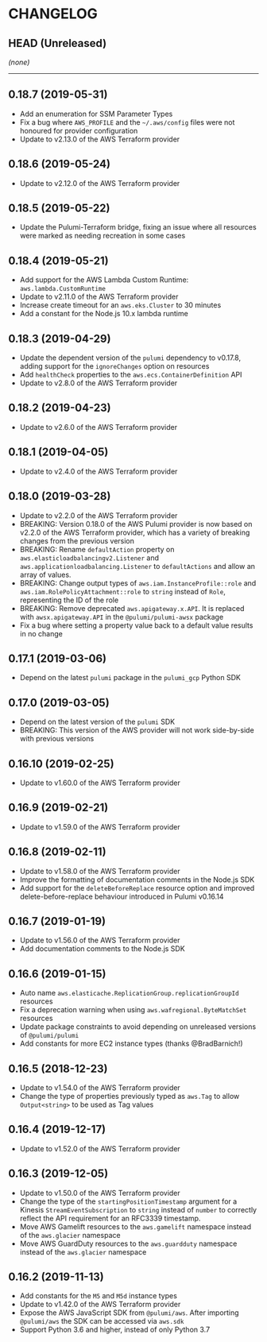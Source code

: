 CHANGELOG
=========

## HEAD (Unreleased)
_(none)_

---

## 0.18.7 (2019-05-31)
* Add an enumeration for SSM Parameter Types
* Fix a bug where `AWS_PROFILE` and the `~/.aws/config` files were not honoured for provider configuration
* Update to v2.13.0 of the AWS Terraform provider

## 0.18.6 (2019-05-24)
* Update to v2.12.0 of the AWS Terraform provider

## 0.18.5 (2019-05-22)
* Update the Pulumi-Terraform bridge, fixing an issue where all resources were marked as needing recreation in some cases

## 0.18.4 (2019-05-21)
* Add support for the AWS Lambda Custom Runtime: `aws.lambda.CustomRuntime`
* Update to v2.11.0 of the AWS Terraform provider
* Increase create timeout for an `aws.eks.Cluster` to 30 minutes
* Add a constant for the Node.js 10.x lambda runtime

## 0.18.3 (2019-04-29)
* Update the dependent version of the `pulumi` dependency to v0.17.8, adding support for the `ignoreChanges` option on resources
* Add `healthCheck` properties to the `aws.ecs.ContainerDefinition` API
* Update to v2.8.0 of the AWS Terraform provider

## 0.18.2 (2019-04-23)
* Update to v2.6.0 of the AWS Terraform provider

## 0.18.1 (2019-04-05)
* Update to v2.4.0 of the AWS Terraform provider

## 0.18.0 (2019-03-28)
* Update to v2.2.0 of the AWS Terraform provider
* BREAKING: Version 0.18.0 of the AWS Pulumi provider is now based on v2.2.0 of the AWS Terraform provider, which has a variety of breaking changes from the previous version
* BREAKING: Rename `defaultAction` property on `aws.elasticloadbalancingv2.Listener` and `aws.applicationloadbalancing.Listener` to `defaultActions` and allow an array of values.
* BREAKING: Change output types of `aws.iam.InstanceProfile::role` and `aws.iam.RolePolicyAttachment::role` to `string` instead of `Role`, representing the ID of the role
* BREAKING: Remove deprecated `aws.apigateway.x.API`. It is replaced with `awsx.apigateway.API` in the `@pulumi/pulumi-awsx` package
* Fix a bug where setting a property value back to a default value results in no change

## 0.17.1 (2019-03-06)
* Depend on the latest `pulumi` package in the `pulumi_gcp` Python SDK

## 0.17.0 (2019-03-05)
* Depend on the latest version of the `pulumi` SDK
* BREAKING: This version of the AWS provider will not work side-by-side with previous versions

## 0.16.10 (2019-02-25)
* Update to v1.60.0 of the AWS Terraform provider

## 0.16.9 (2019-02-21)
* Update to v1.59.0 of the AWS Terraform provider

## 0.16.8 (2019-02-11)
* Update to v1.58.0 of the AWS Terraform provider
* Improve the formatting of documentation comments in the Node.js SDK
* Add support for the `deleteBeforeReplace` resource option and improved delete-before-replace behaviour introduced in Pulumi v0.16.14

## 0.16.7 (2019-01-19)
* Update to v1.56.0 of the AWS Terraform provider
* Add documentation comments to the Node.js SDK

## 0.16.6 (2019-01-15)
* Auto name `aws.elasticache.ReplicationGroup.replicationGroupId` resources
* Fix a deprecation warning when using `aws.wafregional.ByteMatchSet` resources
* Update package constraints to avoid depending on unreleased versions of `@pulumi/pulumi`
* Add constants for more EC2 instance types (thanks @BradBarnich!)

## 0.16.5 (2018-12-23)
* Update to v1.54.0 of the AWS Terraform provider
* Change the type of properties previously typed as `aws.Tag` to allow `Output<string>` to be used as Tag values

## 0.16.4 (2019-12-17)
* Update to v1.52.0 of the AWS Terraform provider

## 0.16.3 (2019-12-05)
* Update to v1.50.0 of the AWS Terraform provider
* Change the type of the `startingPositionTimestamp` argument for a Kinesis `StreamEventSubscription` to `string` instead of `number` to correctly reflect the API requirement for an RFC3339 timestamp.
* Move AWS Gamelift resources to the `aws.gamelift` namespace instead of the `aws.glacier` namespace
* Move AWS GuardDuty resources to the `aws.guardduty` namespace instead of the `aws.glacier` namespace

## 0.16.2 (2019-11-13)
* Add constants for the `M5` and `M5d` instance types
* Update to v1.42.0 of the AWS Terraform provider
* Expose the AWS JavaScript SDK from `@pulumi/aws`. After importing `@pulumi/aws` the SDK can be accessed via `aws.sdk`
* Support Python 3.6 and higher, instead of only Python 3.7


